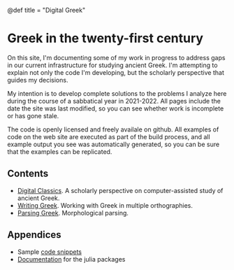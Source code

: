 
@def title = "Digital Greek"

# Greek in the twenty-first century

On this site, I'm documenting some of my work in progress to address gaps in our current infrastructure for studying ancient Greek.  I'm attempting to explain not only the code I'm developing, but the scholarly perspective that guides my decisions.  


My intention is to develop complete solutions to the problems I analyze here during the course of a sabbatical year in 2021-2022.  All pages include the date the site was last modified, so you can see whether work is incomplete or has gone stale.


The code is openly licensed and freely availale on github. All examples of code on the web site are executed as part of the build process, and all example output you see was automatically generated, so you can be sure that the examples can be replicated.


## Contents


- [Digital Classics](/guide/overview/).  A scholarly perspective on computer-assisted study of ancient Greek.
- [Writing Greek](/guide/orthographies/). Working with Greek in multiple orthographies.
- [Parsing Greek](/guide/morphologies/). Morphological parsing.


## Appendices

- Sample [code snippets](/code/quickexx/)
- [Documentation](/code/juliadocs/) for the julia packages